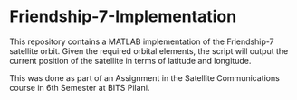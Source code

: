 # Friendship-7-Implementation

This repository contains a MATLAB implementation of the Friendship-7 satellite orbit.
Given the required orbital elements, the script will output the current position of the satellite in terms of latitude and longitude.

This was done as part of an Assignment in the Satellite Communications course in 6th Semester at BITS Pilani.
